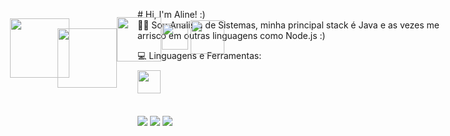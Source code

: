 <p align="left"> 
 # Hi, I'm Aline! :) </br>
 👩‍💻 Sou Analista de Sistemas, minha principal stack é Java e as vezes me arrisco em outras linguagens como Node.js :)
</p>


<p align="left">
  💻 Linguagens e Ferramentas: </br>
  <img src="https://encrypted-tbn0.gstatic.com/images?q=tbn:ANd9GcTQk3EWWU2_AWU05cesPqgdbCDX-7NKKIHGOg&usqp=CAU" style="width: 37px;position: relative;top: 9px;"/></a>
  <img src="https://dwglogo.com/wp-content/uploads/2017/12/Spring_Framework_logo_01.png" style="width: 95px;top: 79px;position: absolute;left: 24px;"/></a>
  <img src="https://git-scm.com/images/logos/1color-darkbg@2x.png" style="width: 95px;top: 95px;position: absolute;left: 100px;"/></a>
  <img src="https://cdn.freebiesupply.com/logos/thumbs/2x/docker-logo.png" style="width: 71px;top: 77px;position: absolute;left: 195px;"/></a>
  <img src="http://assets.stickpng.com/images/58480a44cef1014c0b5e4917.png" style="width: 42px;top: 87px;position: absolute;left: 267px;"/></a>
  <img src="http://assets.stickpng.com/thumbs/58480984cef1014c0b5e4902.png" style="width: 54px;top: 82px;position: absolute;left: 313px;"/></a>
</p>

</br> 
<p align="left">
  <a href="#" alt="Linkedin">
  <img src="https://img.shields.io/badge/-Linkedin-0e76a8?style=flat-square&logo=Linkedin&logoColor=white&link=https://www.linkedin.com/in/alineakaki/" /></a>

  <a href="#" alt="Facebook">
  <img src="https://img.shields.io/badge/-Facebook-3b5998?style=flat-square&labelColor=3b5998&logo=facebook&logoColor=white&link=https://www.facebook.com/AlineAkaki/"/></a>

  <a href="#" alt="Instagram">
  <img src="https://img.shields.io/badge/-Instagram-DF0174?style=flat-square&labelColor=DF0174&logo=instagram&logoColor=white&link=https://www.instagram.com/alineakaki/"/></a>
</p>  
